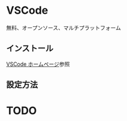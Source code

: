 ---
---
# VSCode
無料、オープンソース、マルチプラットフォーム

## インストール
[VSCode ホームページ](https://code.visualstudio.com/)参照

## 設定方法
# TODO